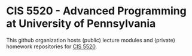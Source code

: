 # CIS 5520 - Advanced Programming at University of Pennsylvania

This github organization hosts (public) lecture modules and (private) homework repositories for 
[CIS 5520](https://www.seas.upenn.edu/~cis5520/).

